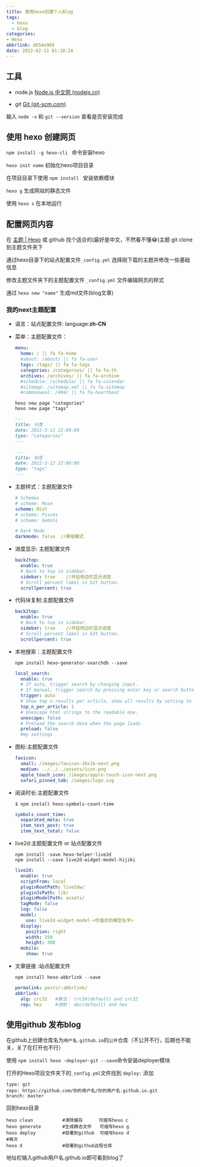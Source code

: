 ```yaml
---
title: 使用hexo创建个人Blog
tags:
  - hexo
  - blog
categories:
- Hexo
abbrlink: d654e909
date: 2022-02-11 01:10:24
---
```


## 工具

- node.js   [Node.js 中文网 (nodejs.cn)](http://nodejs.cn/)

- git  [Git (git-scm.com)](https://git-scm.com/)

输入 `node -v` 和 `git --version` 查看是否安装完成

## 使用 hexo 创建网页

`npm install -g hexo-cli ` 命令安装hexo

`hexo init name` 初始化hexo项目目录

在项目目录下使用  `npm install `  安装依赖模块

`hexo g`  生成网站的静态文件

使用 `hexo s` 在本地运行

## 配置网页内容

在 [主题 | Hexo](https://hexo.io/zh-cn/docs/themes.html)  或 github 找个适合的(最好是中文，不然看不懂😂)主题 git clone 到主题文件夹下

通过hexo目录下的站点配置文件`_config.yml` 选择刚下载的主题并修改一些基础信息

修改主题文件夹下的主题配置文件 `_config.yml` 文件编辑网页的样式

通过 `hexo new "name"` 生成md文件(blog文章) 

### 我的next主题配置

- 语言：站点配置文件: language:**zh-CN**

- 菜单：主题配置文件：

  ```yml
  menu:
    home: / || fa fa-home
    #about: /about/ || fa fa-user
    tags: /tags/ || fa fa-tags
    categories: /categories/ || fa fa-th
    archives: /archives/ || fa fa-archive
    #schedule: /schedule/ || fa fa-calendar
    #sitemap: /sitemap.xml || fa fa-sitemap
    #commonweal: /404/ || fa fa-heartbeat  
  ```

  ```shell
  hexo new page "categories"
  hexo new page "tags"
  ```

  ```markdown
  ---
  title: 分类
  date: 2022-3-12 22:00:00
  type: "categories"
  ---
  ```

  ```markdown
  ---
  title: 标签
  date: 2022-3-12 22:00:00
  type: "tags"
  ---
  ```

- 主题样式：主题配置文件

  ```yml
  # Schemes
  # scheme: Muse
  scheme: Mist
  # scheme: Pisces
  # scheme: Gemini
  
  # Dark Mode
  darkmode: false  //黑暗模式
  ```

- 进度显示: 主题配置文件

  ```yml
  back2top:
    enable: true
    # Back to top in sidebar.
    sidebar: true    //开启侧边栏显示进度
    # Scroll percent label in b2t button.
    scrollpercent: true	
  ```

- 代码块复制:主题配置文件

  ```yml
  back2top:
    enable: true
    # Back to top in sidebar.
    sidebar: true    //开启侧边栏显示进度
    # Scroll percent label in b2t button.
    scrollpercent: true	
  ```

- 本地搜索：主题配置文件 

  ```shell
  npm install hexo-generator-searchdb --save
  ```

  ```yml
  local_search:
    enable: true
    # If auto, trigger search by changing input.
    # If manual, trigger search by pressing enter key or search button.
    trigger: auto
    # Show top n results per article, show all results by setting to -1
    top_n_per_article: 1
    # Unescape html strings to the readable one.
    unescape: false
    # Preload the search data when the page loads.
    preload: false
    #my settings
  ```

- 图标:主题配置文件 

  ```yml
  favicon:
    small: /images/favicon-16x16-next.png
    medium: ../../../assets/icon.png
    apple_touch_icon: /images/apple-touch-icon-next.png
    safari_pinned_tab: /images/logo.svg
  ```

- 阅读时长:主题配置文件 

  ```shell
  $ npm install hexo-symbols-count-time
  ```

  ```yml
  symbols_count_time:
    separated_meta: true
    item_text_post: true
    item_text_total: false
  ```

- live2d:主题配置文件 or 站点配置文件

  ```shell
  npm install -save hexo-helper-live2d
  npm install --save live2d-widget-model-hijiki
  ```

  ```yml
  live2d:
    enable: true
    scriptFrom: local
    pluginRootPath: live2dw/
    pluginJsPath: lib/
    pluginModelPath: assets/
    tagMode: false
    log: false
    model:
      use: live2d-widget-model-<你喜欢的模型名字>
    display:
      position: right
      width: 150
      height: 300
    mobile:
      show: true
  ```

- 文章链接 :站点配置文件

  ```shell
  npm install hexo-abbrlink --save
  ```

  ```yml
  permalink: posts/:abbrlink/
  abbrlink:
  	alg: crc32   #算法： crc16(default) and crc32
  	rep: hex     #进制： dec(default) and hex
  ```

## 使用github 发布blog

在github上创建仓库名为`用户名.github.io`的`公开`仓库（不公开不行，后期也不能关，关了在打开也不行）

使用 `npm install hexo -deployer-git --save`命令安装deployer模块

打开的Hexo项目文件夹下的`_config.yml`文件找到 `deploy:` 添加

```
type: git
repo: https://github.com/你的用户名/你的用户名.github.io.git
branch: master
```

回到hexo目录

```
hexo clean           #清除缓存      可缩写hexo c
hexo generate        #生成静态文件   可缩写hexo g
hexo deploy        	 #部署到github  可缩写hexo d
#再次
hexo d				 #部署到github远程仓库 
```

地址栏输入github用户名.github.io即可看到blog了
